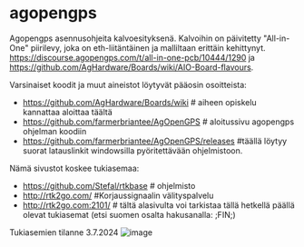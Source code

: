 # agopengps
Agopengps asennusohjeita kalvoesityksenä. Kalvoihin on päivitetty "All-in-One" piirilevy, joka on eth-liitäntäinen ja malliltaan erittäin kehittynyt.
https://discourse.agopengps.com/t/all-in-one-pcb/10444/1290 ja https://github.com/AgHardware/Boards/wiki/AIO-Board-flavours.

Varsinaiset koodit ja muut aineistot löytyvät pääosin osoitteista:
- https://github.com/AgHardware/Boards/wiki # aiheen opiskelu kannattaa aloittaa täältä
- https://github.com/farmerbriantee/AgOpenGPS # aloitussivu agopengps ohjelman koodiin
- https://github.com/farmerbriantee/AgOpenGPS/releases  #täällä löytyy suorat latauslinkit windowsilla pyöritettävään ohjelmistoon.

Nämä sivustot koskee tukiasemaa:
- https://github.com/Stefal/rtkbase  # ohjelmisto
- http://rtk2go.com/  #Korjaussignaalin välityspalvelu
- http://rtk2go.com:2101/  # tältä alasivulta voi tarkistaa tällä hetkellä päällä olevat tukiasemat (etsi suomen osalta hakusanalla: ;FIN;)

Tukiasemien tilanne 3.7.2024
![image](https://github.com/petrilinna/agopengps/assets/44966913/f3590ae7-54e7-47cb-8a5c-9dcf9ffdf12c)
